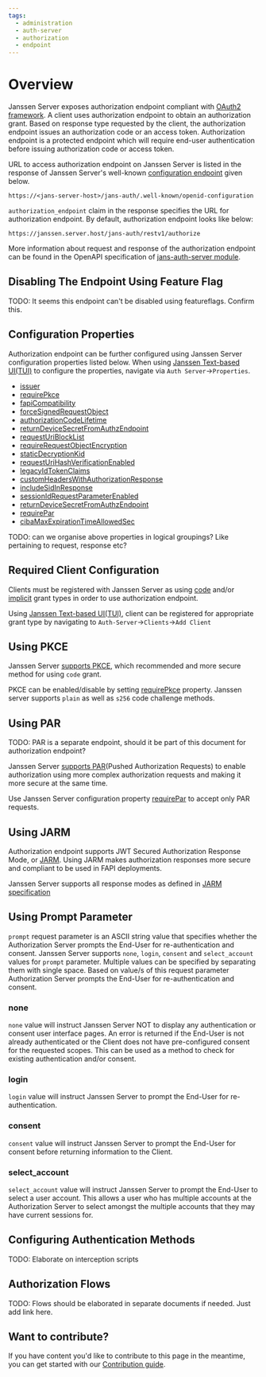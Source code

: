 ```yaml
---
tags:
  - administration
  - auth-server
  - authorization
  - endpoint
---
```


# Overview

Janssen Server exposes authorization endpoint compliant with [OAuth2 framework](https://www.rfc-editor.org/rfc/rfc6749#section-3.1).
A client uses authorization endpoint to obtain an authorization grant. Based on response type requested by the client, 
the authorization endpoint issues an authorization code or an access token. Authorization endpoint is a protected endpoint
which will require end-user authentication before issuing authorization code or access token.

URL to access authorization endpoint on Janssen Server is listed in the response of Janssen Server's well-known
[configuration endpoint](./configuration.md) given below.

```text
https://<jans-server-host>/jans-auth/.well-known/openid-configuration
```

`authorization_endpoint` claim in the response specifies the URL for authorization endpoint. By default, authorization 
endpoint looks like below:

```
https://janssen.server.host/jans-auth/restv1/authorize
```

More information about request and response of the authorization endpoint can be found in the OpenAPI specification 
of [jans-auth-server module](https://gluu.org/swagger-ui/?url=https://raw.githubusercontent.com/JanssenProject/jans/replace-janssen-version/jans-auth-server/docs/swagger.yaml#/Authorization).

## Disabling The Endpoint Using Feature Flag

TODO: It seems this endpoint can't be disabled using featureflags. Confirm this.


## Configuration Properties

Authorization endpoint can be further configured using Janssen Server configuration properties listed below. When using
[Janssen Text-based UI(TUI)](../../config-guide/tui.md) to configure the properties,
navigate via `Auth Server`->`Properties`.

- [issuer](https://docs.jans.io/head/admin/reference/json/properties/janssenauthserver-properties/#issuer)
- [requirePkce](https://docs.jans.io/head/admin/reference/json/properties/janssenauthserver-properties/#requirepkce)
- [fapiCompatibility](https://docs.jans.io/head/admin/reference/json/properties/janssenauthserver-properties/#fapicompatibility)
- [forceSignedRequestObject](https://docs.jans.io/head/admin/reference/json/properties/janssenauthserver-properties/#forcesignedrequestobject)
- [authorizationCodeLifetime](https://docs.jans.io/head/admin/reference/json/properties/janssenauthserver-properties/#authorizationcodelifetime)
- [returnDeviceSecretFromAuthzEndpoint](https://docs.jans.io/head/admin/reference/json/properties/janssenauthserver-properties/#returndevicesecretfromauthzendpoint)
- [requestUriBlockList](https://docs.jans.io/head/admin/reference/json/properties/janssenauthserver-properties/#requesturiblocklist)
- [requireRequestObjectEncryption](https://docs.jans.io/head/admin/reference/json/properties/janssenauthserver-properties/#requirerequestobjectencryption)
- [staticDecryptionKid](https://docs.jans.io/head/admin/reference/json/properties/janssenauthserver-properties/#staticdecryptionkid)
- [requestUriHashVerificationEnabled](https://docs.jans.io/head/admin/reference/json/properties/janssenauthserver-properties/#requesturihashverificationenabled)
- [legacyIdTokenClaims](https://docs.jans.io/head/admin/reference/json/properties/janssenauthserver-properties/#legacyidtokenclaims)
- [customHeadersWithAuthorizationResponse](https://docs.jans.io/head/admin/reference/json/properties/janssenauthserver-properties/#customheaderswithauthorizationresponse)
- [includeSidInResponse](https://docs.jans.io/head/admin/reference/json/properties/janssenauthserver-properties/#includesidinresponse)
- [sessionIdRequestParameterEnabled](https://docs.jans.io/head/admin/reference/json/properties/janssenauthserver-properties/#sessionidrequestparameterenabled)
- [returnDeviceSecretFromAuthzEndpoint](https://docs.jans.io/head/admin/reference/json/properties/janssenauthserver-properties/#returndevicesecretfromauthzendpoint)
- [requirePar](https://docs.jans.io/head/admin/reference/json/properties/janssenauthserver-properties/#requirepar)
- [cibaMaxExpirationTimeAllowedSec](https://docs.jans.io/head/admin/reference/json/properties/janssenauthserver-properties/#cibamaxexpirationtimeallowedsec)

TODO: can we organise above properties in logical groupings? Like pertaining to request, response etc?

## Required Client Configuration

Clients must be registered with Janssen Server as using [code](https://www.rfc-editor.org/rfc/rfc6749#section-4.1) 
and/or [implicit](https://www.rfc-editor.org/rfc/rfc6749#section-4.2) grant types in order to use authorization endpoint.

Using [Janssen Text-based UI(TUI)](../../config-guide/tui.md), client can be registered for appropriate grant type by
navigating to `Auth-Server`->`Clients`->`Add Client`

## Using PKCE

Janssen Server [supports PKCE](../oauth-features/pkce.md), which recommended and more secure method for using `code`
grant. 

PKCE can be enabled/disable by setting [requirePkce](https://docs.jans.io/head/admin/reference/json/properties/janssenauthserver-properties/#requirepkce)
property. Janssen server supports `plain` as well as `s256` code challenge methods. 

## Using PAR

TODO: PAR is a separate endpoint, should it be part of this document for authorization endpoint?

Janssen Server [supports PAR](../oauth-features/par.md)(Pushed Authorization Requests) to enable authorization using 
more complex authorization requests and making it more secure at the same time. 

Use Janssen Server configuration property [requirePar](https://docs.jans.io/head/admin/reference/json/properties/janssenauthserver-properties/#requirepar)
to accept only PAR requests. 

## Using JARM

Authorization endpoint supports JWT Secured Authorization Response Mode, or [JARM](../openid-features/jarm.md). Using 
JARM makes authorization responses more secure and compliant to be used in FAPI deployments. 

Janssen Server supports all response modes as defined in [JARM specification](https://openid.net//specs/openid-financial-api-jarm.html#response-encoding) 

## Using Prompt Parameter

`prompt` request parameter is an ASCII string value that specifies whether the Authorization Server prompts the End-User
for re-authentication and consent. Janssen Server supports `none`, `login`, `consent` and `select_account` values for
`prompt` parameter. Multiple values can be specified by separating them with single space. Based on value/s of this 
request parameter Authorization Server prompts the End-User for re-authentication and consent. 

### none

`none` value will instruct Janssen Server NOT to display any authentication or consent user interface pages. 
An error is returned if the End-User is not already authenticated or the Client does not have pre-configured consent for
the requested scopes. This can be used as a method to check for existing authentication and/or consent.

### login

`login` value will instruct Janssen Server to prompt the End-User for re-authentication.

### consent

`consent` value will instruct Janssen Server to prompt the End-User for consent before returning information to the 
Client.

### select_account

`select_account` value will instruct Janssen Server to prompt the End-User to select a user account. This allows a user
who has multiple accounts at the Authorization Server to select amongst the multiple accounts that they may have current
sessions for.

## Configuring Authentication Methods

TODO: Elaborate on interception scripts

## Authorization Flows

TODO: Flows should be elaborated in separate documents if needed. Just add link here.

## Want to contribute?

If you have content you'd like to contribute to this page in the meantime, you can get started with our [Contribution guide](https://docs.jans.io/head/CONTRIBUTING/).